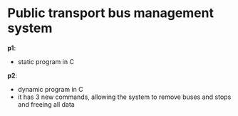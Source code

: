 # Public transport bus management system

**p1**:
- static program in C

**p2**:
- dynamic program in C
- it has 3 new commands, allowing the system to remove buses and stops and freeing all data